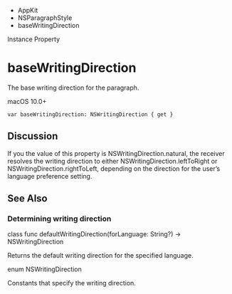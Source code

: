 

- AppKit
- NSParagraphStyle
-  baseWritingDirection 

Instance Property

# baseWritingDirection

The base writing direction for the paragraph.

macOS 10.0+

``` source
var baseWritingDirection: NSWritingDirection { get }
```

## Discussion

If you the value of this property is NSWritingDirection.natural, the receiver resolves the writing direction to either NSWritingDirection.leftToRight or NSWritingDirection.rightToLeft, depending on the direction for the user’s language preference setting.

## See Also

### Determining writing direction

class func defaultWritingDirection(forLanguage: String?) -> NSWritingDirection

Returns the default writing direction for the specified language.

enum NSWritingDirection

Constants that specify the writing direction.

